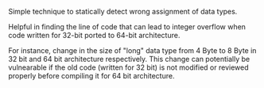 Simple technique to statically detect wrong assignment of data types.

Helpful in finding the line of code that can lead to integer overflow when code written for 32-bit ported to 64-bit architecture.

For instance, change in the size of "long" data type from 4 Byte to 8 Byte in 32 bit and 64 bit architecture respectively.
This change can potentially be vulnearable if the old code (written for 32 bit) is not modified or reviewed properly before compiling it for 64 bit architecture. 

